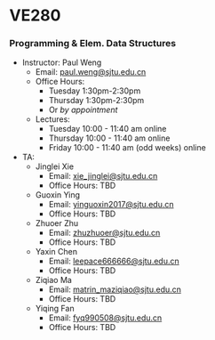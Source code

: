 # VE280
### Programming &amp; Elem. Data Structures

+ Instructor: Paul Weng 
  + Email: paul.weng@sjtu.edu.cn
  + Office Hours:
    + Tuesday 1:30pm-2:30pm
    + Thursday 1:30pm-2:30pm
    + Or *by appointment*
  + Lectures:
    + Tuesday 10:00 - 11:40 am online
    + Thursday 10:00 - 11:40 am online
    + Friday 10:00 - 11:40 am (odd weeks) online
+ TA: 
  + Jinglei Xie
    + Email: xie_jinglei@sjtu.edu.cn
    + Office Hours: TBD
  + Guoxin Ying
    + Email:  yinguoxin2017@sjtu.edu.cn
    + Office Hours: TBD
  + Zhuoer Zhu
    + Email: zhuzhuoer@sjtu.edu.cn
    + Office Hours: TBD
  + Yaxin Chen
    + Email: leepace666666@sjtu.edu.cn
    + Office Hours: TBD
  + Ziqiao Ma
    + Email: matrin_maziqiao@sjtu.edu.cn
    + Office Hours: TBD
  + Yiqing Fan
    + Email: fyq990508@sjtu.edu.cn
    + Office Hours: TBD

